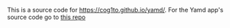 This is a source code for https://cog1to.github.io/yamd/. For the Yamd app's source code go to [this repo](https://github.com/cog1to/react-native-mpd)

